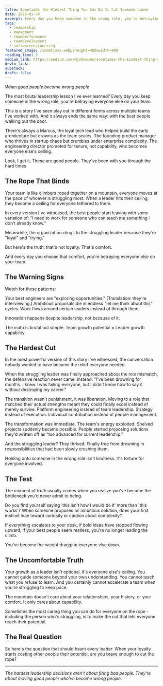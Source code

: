 ```yaml
---
title: Sometimes the Kindest Thing You Can Do Is Cut Someone Loose
date: 2025-05-24
excerpt: Every day you keep someone in the wrong role, you're betraying everyone else on your team. Here's why the hardest leadership decisions aren't about firing bad people.
tags:
  - leadership
  - managment
  - teamperformance
  - teamdevelopment
  - softwareengineering
featured_image: /sometimes.webp?height=400&width=800
reading_time: 3
medium_link: https://medium.com/@johnmunn/sometimes-the-kindest-thing-you-can-do-is-cut-someone-loose-edf93d095297
devto_link:
substack:
draft: false
---
```



*When good people become wrong people*

The most brutal leadership lesson I've ever learned? Every day you keep someone in the wrong role, you're betraying everyone else on your team.

This is a story I've seen play out in different forms across multiple teams I've worked with. And it always ends the same way: with the best people walking out the door.

There's always a Marcus, the loyal tech lead who helped build the early architecture but drowns as the team scales. The founding product manager who thrives in startup chaos but crumbles under enterprise complexity. The engineering director promoted for tenure, not capability, who becomes everyone else's ceiling.

Look, I get it. These are good people. They've been with you through the hard times.

## The Rope That Binds

Your team is like climbers roped together on a mountain, everyone moves at the pace of whoever is struggling most. When a leader hits their ceiling, they become a ceiling for everyone tethered to them.

In every version I've witnessed, the best people start leaving with some variation of: "I need to work for someone who can teach me something I don't already know."

Meanwhile, the organization clings to the struggling leader because they're "loyal" and "trying."

But here's the truth: that's not loyalty. That's comfort.

And every day you choose that comfort, you're betraying everyone else on your team.

## The Warning Signs

Watch for these patterns:

Your best engineers are "exploring opportunities." (Translation: they're interviewing.) Ambitious proposals die in endless "let me think about this" cycles. Work flows around certain leaders instead of through them.

Innovation happens despite leadership, not because of it.

The math is brutal but simple: Team growth potential = Leader growth capability.

## The Hardest Cut

In the most powerful version of this story I've witnessed, the conversation nobody wanted to have became the relief everyone needed.

When the struggling leader was finally approached about the role mismatch, the defensive reaction never came. Instead: "I've been drowning for months. I knew I was failing everyone, but I didn't know how to say it without destroying my career."

The transition wasn't punishment, it was liberation. Moving to a role that matched their actual strengths meant they could finally excel instead of merely survive. Platform engineering instead of team leadership. Strategy instead of execution. Individual contribution instead of people management.

The transformation was immediate. The team's energy exploded. Shelved projects suddenly became possible. People started proposing solutions they'd written off as "too advanced for current leadership."

And the struggling leader? They thrived. Finally free from drowning in responsibilities that had been slowly crushing them.

Holding onto someone in the wrong role isn't kindness. It's torture for everyone involved.

## The Test

The moment of truth usually comes when you realize you've become the bottleneck you'd never admit to being.

Do you find yourself saying 'this isn't how I would do it' more than 'this works'? When someone proposes an ambitious solution, does your first instinct lean toward curiosity or caution about complexity?

If everything escalates to your desk, if bold ideas have stopped flowing upward, if your best people seem restless, you're no longer leading the climb.

You've become the weight dragging everyone else down.

## The Uncomfortable Truth

Your growth as a leader isn't optional, it's everyone else's ceiling. You cannot guide someone beyond your own understanding. You cannot teach what you refuse to learn. And you certainly cannot accelerate a team when you're struggling to keep pace.

The mountain doesn't care about your relationships, your history, or your comfort. It only cares about capability.

Sometimes the most caring thing you can do for everyone on the rope - including the person who's struggling, is to make the cut that lets everyone reach their potential.

## The Real Question

So here's the question that should haunt every leader: When your loyalty starts costing other people their potential, are you brave enough to cut the rope?

---

*The hardest leadership decisions aren't about firing bad people. They're about moving good people who've become wrong people.*
